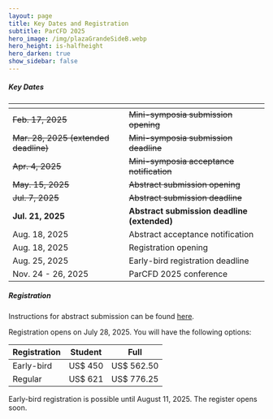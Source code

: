 ```yaml
---
layout: page
title: Key Dates and Registration
subtitle: ParCFD 2025
hero_image: /img/plazaGrandeSideB.webp
hero_height: is-halfheight
hero_darken: true
show_sidebar: false
---
```


##### Key Dates

<table class="table is-fullwidth is-hoverable is-striped">
    <thead>
        <tr>
            <th></th>
            <th></th>
        </tr>
    </thead>
    <tbody>
        <tr>
            <td> <del>Feb. 17, 2025</del> </td> 
            <td> <del>Mini-symposia submission opening</del> </td>
        </tr>
        <tr>
            <td> <del>Mar. 28, 2025 (extended deadline)</del> </td>
            <td> <del>Mini-symposia submission deadline</del> </td>
        </tr>
        <tr>
            <td> <del>Apr. 4, 2025</del> </td>
            <td> <del>Mini-symposia acceptance notification</del> </td>
        </tr>
        <tr>
            <td> <del>May. 15, 2025</del> </td>
            <td> <del>Abstract submission opening</del> </td>
        </tr>
        <!-- Comentar o eliminar desde aquí -->
        <!-- <tr>
            <td> Jul. 7, 2025 </td>
            <td> Abstract submission deadline </td>
        </tr>
        <tr>
            <td> Jul. 28, 2025 </td>
            <td> Abstract acceptance notification </td>
        </tr>
        <tr>
            <td> Jul. 28, 2025 </td>
            <td> Registration opening </td>
        </tr>
        <tr>
            <td> Aug. 11, 2025 </td>
            <td> Early-bird registration deadline </td>
        </tr> -->
        <!-- hasta aquí -->
        <!-- Descomentar a partir de aquí -->
        <tr>
            <td> <del>Jul. 7, 2025</del> </td>
            <td> <del>Abstract submission deadline</del> </td>
        </tr>
        <tr>
            <td> <strong>Jul. 21, 2025</strong> </td>
            <td> <strong>Abstract submission deadline (extended)</strong> </td>
        </tr>
        <tr>
            <td> Aug. 18, 2025 </td>
            <td> Abstract acceptance notification </td>
        </tr>
        <tr>
            <td> Aug. 18, 2025 </td>
            <td> Registration opening </td>
        </tr>
        <tr>
            <td> Aug. 25, 2025 </td>
            <td> Early-bird registration deadline </td>
        </tr>
        <!-- hasta aquí -->
        <tr>
            <td> Nov. 24 - 26, 2025 </td>
            <td> ParCFD 2025 conference </td>
        </tr>
    </tbody>
</table>

##### Registration

Instructions for abstract submission can be found [here](/call-papers).

Registration opens on July 28, 2025. You will have the following options:

 <table class="table is-fullwidth is-hoverable is-striped">
     <thead>
         <tr class="has-text-centered">
             <th>Registration</th>
             <th>Student</th>
             <th>Full</th>
         </tr>
     </thead>
     <tbody class="has-text-centered">
         <tr>
             <td>Early-bird</td> 
             <td>US$ 450</td>
             <td>US$ 562.50</td>
         </tr>
         <tr>
             <td>Regular</td> 
             <td>US$ 621</td>
             <td>US$ 776.25</td>
         </tr>
     </tbody>
 </table>
 Early-bird registration is possible until August 11, 2025. The register opens soon.
